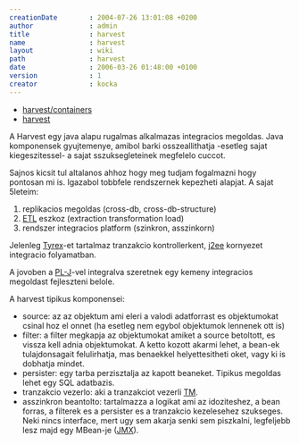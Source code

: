 ```yaml
---
creationDate        : 2004-07-26 13:01:08 +0200 
author              : admin 
title               : harvest 
name                : harvest 
layout              : wiki 
path                : harvest 
date                : 2006-03-26 01:48:00 +0100 
version             : 1 
creator             : kocka 
---
```


-   [harvest/containers](harvest/containers.html)
-   [harvest](harvest.html)




A Harvest egy java alapu rugalmas alkalmazas integracios megoldas. Java komponensek gyujtemenye, amibol barki osszeallithatja -esetleg sajat kiegeszitessel- a sajat sszuksegleteinek megfelelo cuccot.


Sajnos kicsit tul altalanos ahhoz hogy meg tudjam fogalmazni hogy pontosan mi is. Igazabol tobbfele rendszernek kepezheti alapjat.
A sajat 5leteim:

1.   replikacios megoldas \(cross-db, cross-db-structure\)
1.   [ETL](ETL.html) eszkoz \(extraction transformation load\)
1.   rendszer integracios platform \(szinkron, asszinkorn\)

Jelenleg [Tyrex](tyrex.html)-et tartalmaz tranzakcio kontrollerkent, [j2ee](j2ee.html) kornyezet integracio folyamatban.

A jovoben a [PL-J](PL-J.html)-vel integralva szeretnek egy kemeny integracios megoldast fejleszteni belole.

A harvest tipikus komponensei:

*   source: az az objektum ami eleri a valodi adatforrast es objektumokat csinal hoz el onnet (ha esetleg nem egybol objektumok lennenek ott is)
*   filter: a filter megkapja az objektumokat amiket a source betoltott, es vissza kell adnia objektumokat. A ketto kozott akarmi lehet, a bean-ek tulajdonsagait felulirhatja, mas benaekkel helyettesitheti oket, vagy ki is dobhatja mindet.
*   persister: egy tarba perzisztalja az kapott beaneket. Tipikus megoldas lehet egy SQL adatbazis.
*   tranzakcio vezerlo: aki a tranzakciot vezerli [TM](Missing.html).
*   asszinkron beantolto: tartalmazza a logikat ami az idoziteshez, a bean forras, a filterek es a persister es a tranzakcio kezelesehez szukseges. Neki nincs interface, mert ugy sem akarja senki sem piszkalni, legfeljebb lesz majd egy MBean-je ([JMX](JMX.html)).
